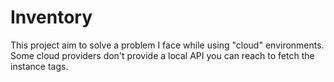 # Inventory

This project aim to solve a problem I face while using "cloud" environments. Some cloud providers don't provide a local API you can reach to fetch the instance tags.